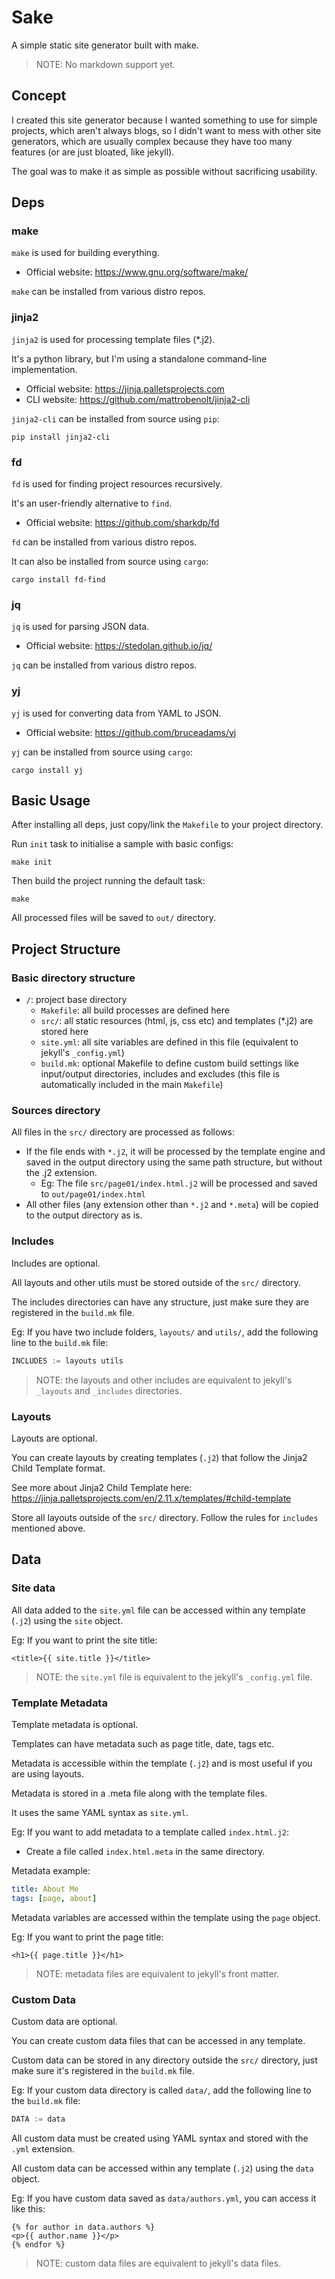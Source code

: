 # Sake

A simple static site generator built with make.

>NOTE: No markdown support yet.

## Concept
I created this site generator because I wanted something to use for simple projects, which aren't always blogs, so I didn't want to mess with other site generators, which are usually complex because they have too many features (or are just bloated, like jekyll).

The goal was to make it as simple as possible without sacrificing usability.

## Deps

### make
`make` is used for building everything.
- Official website: https://www.gnu.org/software/make/

`make` can be installed from various distro repos.

### jinja2
`jinja2` is used for processing template files (*.j2).

It's a python library, but I'm using a standalone command-line implementation.
- Official website: https://jinja.palletsprojects.com
- CLI website: https://github.com/mattrobenolt/jinja2-cli

`jinja2-cli` can be installed from source using `pip`:
```shell
pip install jinja2-cli
```

### fd
`fd` is used for finding project resources recursively.

It's an user-friendly alternative to `find`.
- Official website: https://github.com/sharkdp/fd

`fd` can be installed from various distro repos.

It can also be installed from source using `cargo`:
```shell
cargo install fd-find
```

### jq
`jq` is used for parsing JSON data.
- Official website: https://stedolan.github.io/jq/

`jq` can be installed from various distro repos.

### yj
`yj` is used for converting data from YAML to JSON.
- Official website: https://github.com/bruceadams/yj

`yj` can be installed from source using `cargo`:
```shell
cargo install yj
```

## Basic Usage

After installing all deps, just copy/link the `Makefile` to your project directory.

Run `init` task to initialise a sample with basic configs:
```shell
make init
```

Then build the project running the default task:
```shell
make
```

All processed files will be saved to `out/` directory.

## Project Structure

### Basic directory structure

- `/`: project base directory
  - `Makefile`: all build processes are defined here
  - `src/`: all static resources (html, js, css etc) and templates (*.j2) are stored here
  - `site.yml`: all site variables are defined in this file (equivalent to jekyll's `_config.yml`)
  - `build.mk`: optional Makefile to define custom build settings like input/output directories, includes and excludes (this file is automatically included in the main `Makefile`)

### Sources directory

All files in the `src/` directory are processed as follows:
- If the file ends with `*.j2`, it will be processed by the template engine and saved in the output directory using the same path structure, but without the .j2 extension.
  - Eg: The file `src/page01/index.html.j2` will be processed and saved to `out/page01/index.html`
- All other files (any extension other than `*.j2` and `*.meta`) will be copied to the output directory as is.

### Includes

Includes are optional.

All layouts and other utils must be stored outside of the `src/` directory.

The includes directories can have any structure, just make sure they are registered in the `build.mk` file.

Eg: If you have two include folders, `layouts/` and `utils/`, add the following line to the `build.mk` file:
```py
INCLUDES := layouts utils
```

>NOTE: the layouts and other includes are equivalent to jekyll's `_layouts` and `_includes` directories.

### Layouts

Layouts are optional.

You can create layouts by creating templates (`.j2`) that follow the Jinja2 Child Template format.

See more about Jinja2 Child Template here: https://jinja.palletsprojects.com/en/2.11.x/templates/#child-template

Store all layouts outside of the `src/` directory. Follow the rules for `includes` mentioned above.

## Data

### Site data

All data added to the `site.yml` file can be accessed within any template (`.j2`) using the `site` object.

Eg: If you want to print the site title:
```jinja2
<title>{{ site.title }}</title>
```

>NOTE: the `site.yml` file is equivalent to the jekyll's `_config.yml` file.

### Template Metadata

Template metadata is optional.

Templates can have metadata such as page title, date, tags etc.

Metadata is accessible within the template (`.j2`) and is most useful if you are using layouts.

Metadata is stored in a .meta file along with the template files.

It uses the same YAML syntax as `site.yml`.

Eg: If you want to add metadata to a template called `index.html.j2`:
- Create a file called `index.html.meta` in the same directory.

Metadata example:

```yaml
title: About Me
tags: [page, about]
```

Metadata variables are accessed within the template using the `page` object.

Eg: If you want to print the page title:
```jinja2
<h1>{{ page.title }}</h1>
```

>NOTE: metadata files are equivalent to jekyll's front matter.

### Custom Data

Custom data are optional.

You can create custom data files that can be accessed in any template.

Custom data can be stored in any directory outside the `src/` directory, just make sure it's registered in the `build.mk` file.

Eg: If your custom data directory is called `data/`, add the following line to the `build.mk` file:
```py
DATA := data
```

All custom data must be created using YAML syntax and stored with the `.yml` extension.

All custom data can be accessed within any template (`.j2`) using the `data` object.

Eg: If you have custom data saved as `data/authors.yml`, you can access it like this:
```jinja2
{% for author in data.authors %}
<p>{{ author.name }}</p>
{% endfor %}
```
>NOTE: custom data files are equivalent to jekyll's data files.

